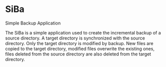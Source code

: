 # SiBa
Simple Backup Application

The SiBa is a simple application used to create the incremental backup of a source directory. A target directory is synchronized with the source directory. Only the target directory is modified by backup. New files are copied to the target directory, modified files overwrite the existing ones, files deleted from the source directory are also deleted from the target directory. 
